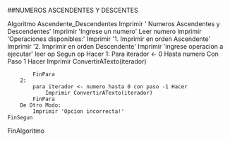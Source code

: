 ##NUMEROS ASCENDENTES Y DESCENTES


Algoritmo Ascendente_Descendentes
	Imprimir ' Numeros Ascendentes y Descendentes'
	Imprimir 'Ingrese un numero'
	Leer numero
	Imprimir 'Operaciones disponibles:'
	Imprimir  '1. Imprimir en orden Ascendente'
	Imprimir '2. Imprimir en orden Descendente'
	Imprimir 'ingrese operacion a ejecutar'
	leer op
	Segun  op Hacer
		1:
			Para iterador <- 0 Hasta numero Con Paso 1 Hacer
				Imprimir ConvertirATexto(iterador)
				
			FinPara
		2:
			para iterador <- numero hasta 0 con paso -1 Hacer
				Imprimir ConvertirATexto(iterador)
			FinPara
		De Otro Modo:
			Imprimir 'Opcion incorrecta!'
	FinSegun
	
FinAlgoritmo
